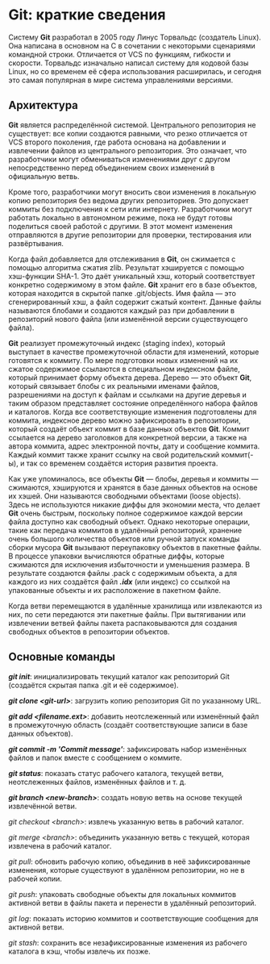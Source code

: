 # **Git**: краткие сведения 

Систему **Git** разработал в 2005 году Линус Торвальдс (создатель Linux). Она написана в основном на C в сочетании с некоторыми сценариями командной строки. Отличается от VCS по функциям, гибкости и скорости. Торвальдс изначально написал систему для кодовой базы Linux, но со временем её сфера использования расширилась, и сегодня это самая популярная в мире система управлениями версиями.

## Архитектура

**Git** является распределённой системой. Центрального репозитория не существует: все копии создаются равными, что резко отличается от VCS второго поколения, где работа основана на добавлении и извлечении файлов из центрального репозитория. Это означает, что разработчики могут обмениваться изменениями друг с другом непосредственно перед объединением своих изменений в официальную ветвь.

Кроме того, разработчики могут вносить свои изменения в локальную копию репозитория без ведома других репозиториев. Это допускает коммиты без подключения к сети или интернету. Разработчики могут работать локально в автономном режиме, пока не будут готовы поделиться своей работой с другими. В этот момент изменения отправляются в другие репозитории для проверки, тестирования или развёртывания.

Когда файл добавляется для отслеживания в **Git**, он сжимается с помощью алгоритма сжатия zlib. Результат хэшируется с помощью хэш-функции SHA-1. Это даёт уникальный хэш, который соответствует конкретно содержимому в этом файле. **Git** хранит его в базе объектов, которая находится в скрытой папке .git/objects. Имя файла — это сгенерированный хэш, а файл содержит сжатый контент. Данные файлы называются блобами и создаются каждый раз при добавлении в репозиторий нового файла (или изменённой версии существующего файла).

**Git** реализует промежуточный индекс (staging index), который выступает в качестве промежуточной области для изменений, которые готовятся к коммиту. По мере подготовки новых изменений на их сжатое содержимое ссылаются в специальном индексном файле, который принимает форму объекта дерева. Дерево — это объект **Git**, который связывает блобы с их реальными именами файлов, разрешениями на доступ к файлам и ссылками на другие деревья и таким образом представляет состояние определённого набора файлов и каталогов. Когда все соответствующие изменения подготовлены для коммита, индексное дерево можно зафиксировать в репозитории, который создаёт объект коммит в базе данных объектов **Git**. Коммит ссылается на дерево заголовков для конкретной версии, а также на автора коммита, адрес электронной почты, дату и сообщение коммита. Каждый коммит также хранит ссылку на свой родительский коммит(-ы), и так со временем создаётся история развития проекта.

Как уже упоминалось, все объекты **Git** — блобы, деревья и коммиты — сжимаются, хэшируются и хранятся в базе данных объектов на основе их хэшей. Они называются свободными объектами (loose objects). Здесь не используются никакие диффы для экономии места, что делает **Git** очень быстрым, поскольку полное содержимое каждой версии файла доступно как свободный объект. Однако некоторые операции, такие как передача коммитов в удалённый репозиторий, хранение очень большого количества объектов или ручной запуск команды сборки мусора **Git** вызывают переупаковку объектов в пакетные файлы. В процессе упаковки вычисляются обратные диффы, которые сжимаются для исключения избыточности и уменьшения размера. В результате создаются файлы .pack с содержимым объекта, а для каждого из них создаётся файл __*.idx*__ (или индекс) со ссылкой на упакованные объекты и их расположение в пакетном файле.

Когда ветви перемещаются в удалённые хранилища или извлекаются из них, по сети передаются эти пакетные файлы. При вытягивании или извлечении ветвей файлы пакета распаковываются для создания свободных объектов в репозитории объектов.

## Основные команды

__*git init*__: инициализировать текущий каталог как репозиторий Git (создаётся скрытая папка .git и её содержимое).

__*git clone \<git-url>*__: загрузить копию репозитория Git по указанному URL.

__*git add \<filename.ext>*__: добавить неотслеженный или изменённый файл в промежуточную область (создаёт соответствующие записи в базе данных объектов).

__*git commit -m 'Commit message'*__: зафиксировать набор изменённых файлов и папок вместе с сообщением о коммите.

__*git status*__: показать статус рабочего каталога, текущей ветви, неотслеженных файлов, изменённых файлов и т. д.

__*git branch \<new-branch>*__: создать новую ветвь на основе текущей извлечённой ветви.

*git checkout \<branch>*: извлечь указанную ветвь в рабочий каталог.

*git merge \<branch>*: объединить указанную ветвь с текущей, которая извлечена в рабочий каталог.

*git pull*: обновить рабочую копию, объединив в неё зафиксированные изменения, которые существуют в удалённом репозитории, но не в рабочей копии.

*git push*: упаковать свободные объекты для локальных коммитов активной ветви в файлы пакета и перенести в удалённый репозиторий.

*git log*: показать историю коммитов и соответствующие сообщения для активной ветви.

*git stash*: сохранить все незафиксированные изменения из рабочего каталога в кэш, чтобы извлечь их позже.